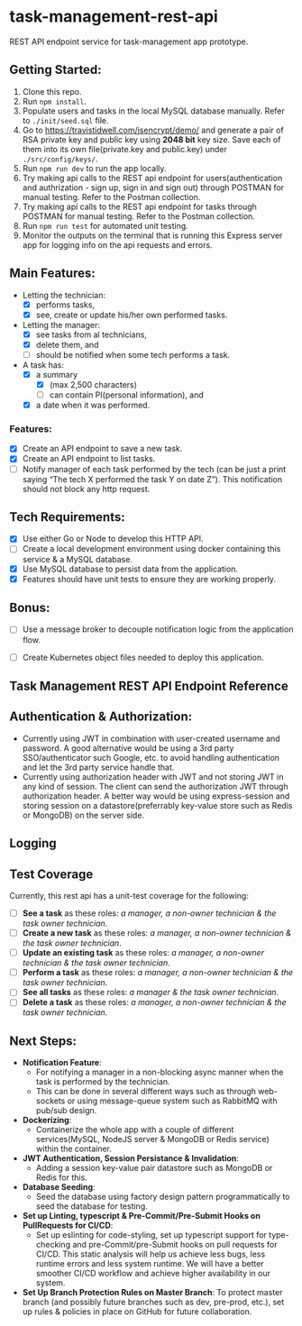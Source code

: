 # task-management-rest-api
REST API endpoint service for task-management app prototype.

## Getting Started:
1. Clone this repo.
2. Run ```npm install```.
3. Populate users and tasks in the local MySQL database manually. Refer to ```./init/seed.sql``` file.
4. Go to https://travistidwell.com/jsencrypt/demo/ and generate a pair of RSA private key and public key using **2048 bit** key size. Save each of them into its own file(private.key and public.key) under ```./src/config/keys/```.
5. Run ```npm run dev``` to run the app locally.
6. Try making api calls to the REST api endpoint for users(authentication and authrization - sign up, sign in and sign out) through POSTMAN for manual testing. Refer to the Postman collection.
7. Try making api calls to the REST api endpoint for tasks through POSTMAN for manual testing. Refer to the Postman collection.
8. Run ```npm run test``` for automated unit testing. 
9. Monitor the outputs on the terminal that is running this Express server app for logging info on the api requests and errors.

## Main Features:
- Letting the technician:
  - [x] performs tasks,
  - [x] see, create or update his/her own performed tasks.

- Letting the manager:
  - [x] see tasks from al technicians,
  - [x] delete them, and
  - [ ] should be notified when some tech performs a task.

- A task has:
  - [x] a summary 
    - [x] (max 2,500 characters) 
    - [ ] can contain PI(personal information), and
  - [x] a date when it was performed.

### Features:
- [x] Create an API endpoint to save a new task.
- [x] Create an API endpoint to list tasks.
- [ ] Notify manager of each task performed by the tech (can be just a print saying “The tech X performed the task Y on date Z”). This notification should not block any http request.

## Tech Requirements:
- [x] Use either Go or Node to develop this HTTP API.
- [ ] Create a local development environment using docker containing this service & a MySQL database.
- [x] Use MySQL database to persist data from the application.
- [x] Features should have unit tests to ensure they are working properly.

## Bonus:
- [ ] Use a message broker to decouple notification logic from the application flow.
- [ ] Create Kubernetes object files needed to deploy this application.



## Task Management REST API Endpoint Reference




## Authentication & Authorization:
- Currently using JWT in combination with user-created username and password. A good alternative would be using a 3rd party SSO/authenticator such Google, etc. to avoid handling authentication and let the 3rd party service handle that.
- Currently using authorization header with JWT and not storing JWT in any kind of session. The client can send the authorization JWT through authorization header. A better way would be using express-session and storing session on a datastore(preferrably key-value store such as Redis or MongoDB) on the server side.

## Logging

## Test Coverage
Currently, this rest api has a unit-test coverage for the following:
- [ ] **See a task** as these roles: *a manager, a non-owner technician & the task owner technician*.
- [ ] **Create a new task** as these roles: *a manager, a non-owner technician & the task owner technician*.
- [ ] **Update an existing task** as these roles: *a manager, a non-owner technician & the task owner technician*.
- [ ] **Perform a task** as these roles: *a manager, a non-owner technician & the task owner technician*.
- [ ] **See all tasks** as these roles: *a manager & the task owner technician*.
- [ ] **Delete a task** as these roles: *a manager, a non-owner technician & the task owner technician*.

## Next Steps:
- **Notification Feature**: 
  -  For notifying a manager in a non-blocking async manner when the task is performed by the technician.
  - This can be done in several different ways such as through web-sockets or using message-queue system such as RabbitMQ with pub/sub design.
- **Dockerizing**: 
  - Containerize the whole app with a couple of different services(MySQL, NodeJS server & MongoDB or Redis service) within the container.
- **JWT Authentication, Session Persistance & Invalidation**: 
  - Adding a session key-value pair datastore such as MongoDB or Redis for this.
- **Database Seeding**: 
  - Seed the database using factory design pattern programmatically to seed the database for testing.
- **Set up Linting, typescript & Pre-Commit/Pre-Submit Hooks on PullRequests for CI/CD**: 
  - Set up eslinting for code-styling, set up typescript support for type-checking and pre-Commit/pre-Submit hooks on pull requests for CI/CD. This static analysis will help us achieve less bugs, less runtime errors and less system runtime. We will have a better smoother CI/CD workflow and achieve higher availability in our system.
- **Set Up Branch Protection Rules on Master Branch**: To protect master branch (and possibly future branches such as dev, pre-prod, etc.), set up rules & policies in place on GitHub for future collaboration.

